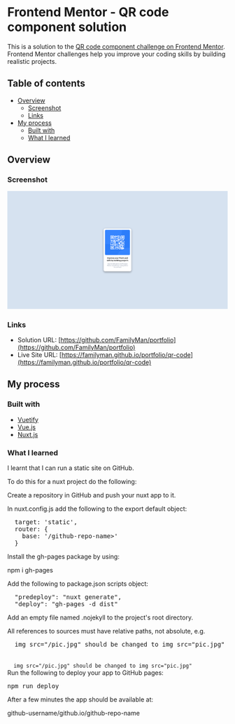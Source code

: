 # Frontend Mentor - QR code component solution

This is a solution to the [QR code component challenge on Frontend Mentor](https://www.frontendmentor.io/challenges/qr-code-component-iux_sIO_H). Frontend Mentor challenges help you improve your coding skills by building realistic projects. 

## Table of contents

- [Overview](#overview)
  - [Screenshot](#screenshot)
  - [Links](#links)
- [My process](#my-process)
  - [Built with](#built-with)
  - [What I learned](#what-i-learned)

## Overview

### Screenshot
![](screenshot.png)

### Links

- Solution URL: [https://github.com/FamilyMan/portfolio](https://github.com/FamilyMan/portfolio)
- Live Site URL: [https://familyman.github.io/portfolio/qr-code](https://familyman.github.io/portfolio/qr-code)

## My process

### Built with

- [Vuetify](https://vuetifyjs.com/)
- [Vue.js](https://vuejs.org/)
- [Nuxt.js](https://nuxtjs.org/)

### What I learned

I learnt that I can run a static site on GitHub.

To do this for a nuxt project do the following:

Create a repository in GitHub and push your nuxt app to it.

In nuxt.config.js add the following to the export default object:

<pre>
  target: 'static',
  router: {
    base: '/github-repo-name>'
  }
</pre>

Install the gh-pages package by using:

npm i gh-pages

Add the following to package.json scripts object:

<pre>
  "predeploy": "nuxt generate",
  "deploy": "gh-pages -d dist"
</pre>

Add an empty file named .nojekyll to the project's root directory.

All references to sources must have relative paths, not absolute, e.g.

<pre>
  img src="/pic.jpg" should be changed to img src="pic.jpg"
</pre>
<code>
  img src="/pic.jpg" should be changed to img src="pic.jpg"
</code>
Run the following to deploy your app to GitHub pages:

<pre>npm run deploy</pre>

After a few minutes the app should be available at:

github-username/github.io/github-repo-name
